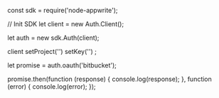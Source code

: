 const sdk = require('node-appwrite');

// Init SDK
let client = new Auth.Client();

let auth = new sdk.Auth(client);

client
    setProject('')
    setKey('')
;

let promise = auth.oauth('bitbucket');

promise.then(function (response) {
    console.log(response);
}, function (error) {
    console.log(error);
});